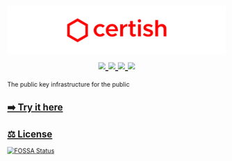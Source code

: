 <h1 align="center">
    <a href="https://certi.sh" target="_blank" alt="certish">
        <img src="https://raw.githubusercontent.com/Burry/certish/master/docs/img/banner.png" />
    </a>
    <br />
    <a href="https://travis-ci.com/Burry/certish" target="_blank" alt="Build Status">
        <img src="https://travis-ci.com/Burry/certish.svg?branch=master" />
    </a>
    <a href="https://codecov.io/gh/Burry/certish" target="_blank" alt="Code Coverage">
        <img src="https://codecov.io/gh/Burry/certish/branch/master/graph/badge.svg" />
    </a>
    <a href="https://app.fossa.io/projects/custom%2B9027%2Fgithub.com%2FBurry%2FSigmaker/refs/branch/master/6c59a662142ae9b00acc82d2463165688d861213/browse/dependencies" target="_blank" alt="Dependency Status">
        <img src="https://david-dm.org/Burry/certish.svg" />
    </a>
    <a href="https://github.com/Burry/certish/blob/master/COPYING" alt="GPL-3.0 License">
        <img src="https://img.shields.io/github/license/Burry/certish.svg?color=%234c1" />
    </a>
</h1>

The public key infrastructure for the public

## [➡️ Try it here](https://certi.sh)

## [⚖️ License](https://app.fossa.io/projects/custom%2B9027%2Fgithub.com%2FBurry%2FSigmaker)

[![FOSSA Status](https://app.fossa.com/api/projects/custom%2B9027%2Fcertish.svg?type=large)](https://app.fossa.com/projects/custom%2B9027%2Fcertish?ref=badge_large)
